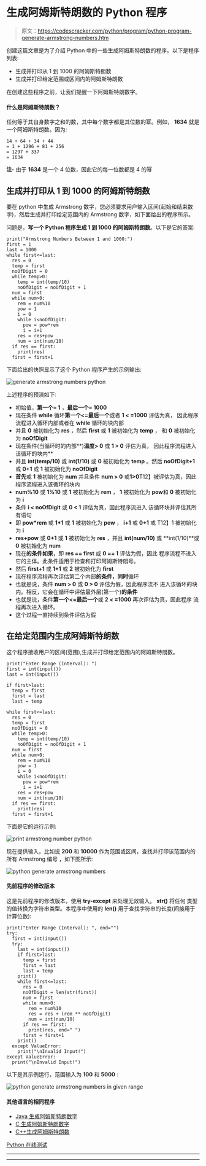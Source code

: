 # 生成阿姆斯特朗数的 Python 程序

> 原文：<https://codescracker.com/python/program/python-program-generate-armstrong-numbers.htm>

创建这篇文章是为了介绍 Python 中的一些生成阿姆斯特朗数的程序。以下是程序列表:

*   生成并打印从 1 到 1000 的阿姆斯特朗数
*   生成并打印给定范围或区间内的阿姆斯特朗数

在创建这些程序之前，让我们提醒一下阿姆斯特朗数字。

#### 什么是阿姆斯特朗数？

任何等于其自身数字之和的数，其中每个数字都是其位数的幂。例如， **1634** 就是一个阿姆斯特朗数。因为:

```
14 + 64 + 34 + 44
= 1 + 1296 + 81 + 256
= 1297 + 337
= 1634
```

**注-** 由于 **1634** 是一个 4 位数，因此它的每一位数都是 4 的幂

## 生成并打印从 1 到 1000 的阿姆斯特朗数

要在 python 中生成 Armstrong 数字，您必须要求用户输入区间(起始和结束数字)，然后生成并打印给定范围内的 Armstrong 数字，如下面给出的程序所示。

问题是，**写一个 Python 程序生成 1 到 1000 的阿姆斯特朗数**。以下是它的答案:

```
print("Armstrong Numbers Between 1 and 1000:")
first = 1
last = 1000
while first<=last:
  res = 0
  temp = first
  noOfDigit = 0
  while temp>0:
    temp = int(temp/10)
    noOfDigit = noOfDigit + 1
  num = first
  while num>0:
    rem = num%10
    pow = 1
    i = 0
    while i<noOfDigit:
      pow = pow*rem
      i = i+1
    res = res+pow
    num = int(num/10)
  if res == first:
    print(res)
  first = first+1
```

下面给出的快照显示了这个 Python 程序产生的示例输出:

![generate armstrong numbers python](img/dcb157062a4032cd4515e40606038227.png)

上述程序的预演如下:

*   初始值，**第一个= 1** ，**最后一个= 1000**
*   现在条件 **while** 循环**第一个<=最后一个**或者 **1 < =1000** 评估为真， 因此程序流程进入循环内部或者在 **while** 循环的块内部
*   并且 **0** 被初始化为 **res** ，然后 **first** 或 **1** 被初始化为 **temp** ， 和 **0** 被初始化为 **noOfDigit**
*   现在条件(当循环时的内部**)**温度> 0** 或 **1 > 0** 评估为真， 因此程序流程进入该循环的块内**
*   并且 **int(temp/10)** 或 **int(1/10)** 或 **0** 被初始化为 **temp** 。然后 **noOfDigit+1**或 **0+1** 或 **1** 被初始化为 **noOfDigit**
*   **首先**或 **1** 被初始化为 **num** 并且条件 **num > 0** 或**1>0**T12】被评估为真，因此程序流程进入该循环的块内
*   **num%10** 或 **1%10** 或 **1** 被初始化为 **rem** ， **1** 被初始化为 **pow**和 **0** 被初始化为 **i**
*   条件 **i < noOfDigit** 或 **0 < 1** 评估为真，因此程序流进入 该循环块并评估其所有语句
*   即 **pow*rem** 或 **1*1** 或 **1** 被初始化为 **pow** ， **i+1** 或 **0+1** 或 T12】1 被初始化为 **i**
*   **res+pow** 或 **0+1** 或 **1** 被初始化为 **res** ，并且 **int(num/10)** 或 **int(1/10)**或 **0** 被初始化为 **num**
*   现在**的条件如果**，即 **res == first** 或 **0 == 1** 评估为假，因此 程序流程不进入它的主体。此条件适用于检查和打印阿姆斯特朗号。
*   然后 **first+1** 或 **1+1** 或 **2** 被初始化为 **first**
*   现在程序流程再次评估第二个内部**的条件，同时**循环
*   也就是说，条件 **num > 0** 或 **0 > 0** 评估为假，因此程序流不 进入该循环的块内。相反，它会在循环中评估最外层(第一个)**的条件**
*   也就是说，条件**第一个<=最后一个**或 **2 < =1000** 再次评估为真，因此程序 流程再次进入循环。
*   这个过程一直持续到条件评估为假

## 在给定范围内生成阿姆斯特朗数

这个程序接收用户的区间(范围),生成并打印给定范围内的阿姆斯特朗数。

```
print("Enter Range (Interval): ")
first = int(input())
last = int(input())

if first>last:
  temp = first
  first = last
  last = temp

while first<=last:
  res = 0
  temp = first
  noOfDigit = 0
  while temp>0:
    temp = int(temp/10)
    noOfDigit = noOfDigit + 1
  num = first
  while num>0:
    rem = num%10
    pow = 1
    i = 0
    while i<noOfDigit:
      pow = pow*rem
      i = i+1
    res = res+pow
    num = int(num/10)
  if res == first:
    print(res)
  first = first+1
```

下面是它的运行示例:

![print armstrong number python](img/68d13307e95983b8d13d3a9752299c76.png)

现在提供输入，比如说 **200** 和 **10000** 作为范围或区间，查找并打印该范围内的所有 Armstrong 编号 ，如下图所示:

![python generate armstrong numbers](img/3dca0d51fbe83e4cc9b26b761d01a17e.png)

#### 先前程序的修改版本

这是先前程序的修改版本，使用 **try-except** 来处理无效输入。 **str()** 将任何 类型的值转换为字符串类型。本程序中使用的 **len()** 用于查找字符串的长度(间接用于计算位数):

```
print("Enter Range (Interval): ", end="")
try:
  first = int(input())
  try:
    last = int(input())
    if first>last:
      temp = first
      first = last
      last = temp
    print()
    while first<=last:
      res = 0
      noOfDigit = len(str(first))
      num = first
      while num>0:
        rem = num%10
        res = res + (rem ** noOfDigit)
        num = int(num/10)
      if res == first:
        print(res, end=" ")
      first = first+1
    print()
  except ValueError:
    print("\nInvalid Input!")
except ValueError:
  print("\nInvalid Input!")
```

以下是其示例运行，范围输入为 **100** 和 **5000** :

![python generate armstrong numbers in given range](img/5fb98a50568c34668c861e5f17bae6bb.png)

#### 其他语言的相同程序

*   [Java 生成阿姆斯特朗数字](/java/program/java-program-generate-armstrong-number.htm)
*   [C 生成阿姆斯特朗数字](/c/program/c-program-generate-armstrong-number.htm)
*   [C++生成阿姆斯特朗数](/cpp/program/cpp-program-generate-armstrong-number.htm)

[Python 在线测试](/exam/showtest.php?subid=10)

* * *

* * *